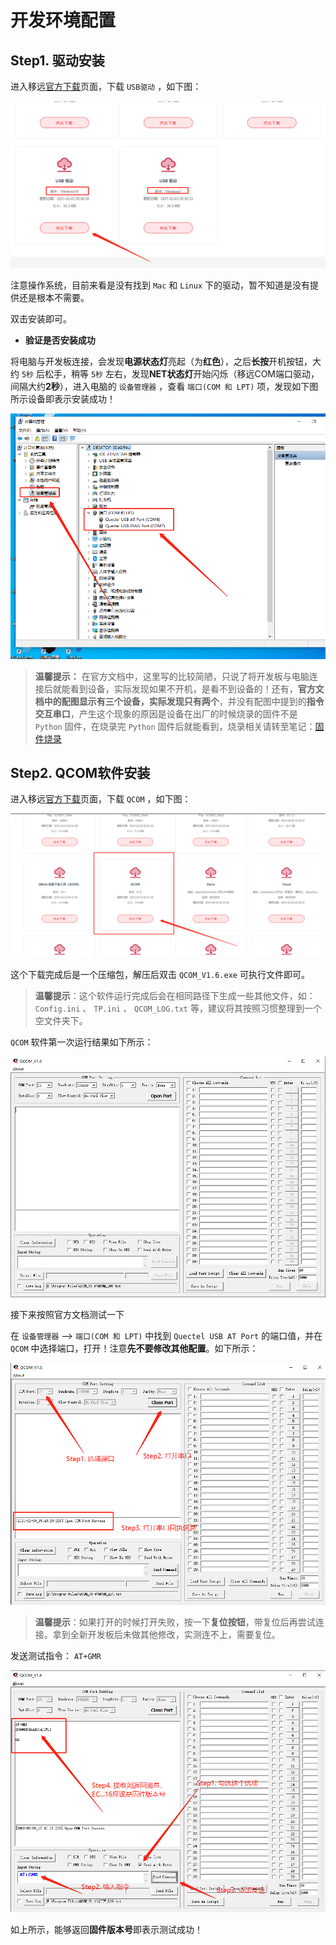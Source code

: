 # 开发环境配置

## Step1. 驱动安装

进入移远[官方下载](https://python.quectel.com/download)页面，下载 `USB驱动` ，如下图：

![移远USB驱动下载页面](assets/images/移远USB驱动下载页面.png)

注意操作系统，目前来看是没有找到 `Mac` 和 `Linux` 下的驱动，暂不知道是没有提供还是根本不需要。

双击安装即可。

* **验证是否安装成功**

将电脑与开发板连接，会发现**电源状态灯**亮起（为**红色**），之后**长按**开机按钮，大约 `5秒` 后松手，稍等 `5秒` 左右，发现**NET状态灯**开始闪烁（移远COM端口驱动，间隔大约**2秒**），进入电脑的 `设备管理器` ，查看 `端口(COM 和 LPT)` 项，发现如下图所示设备即表示安装成功！

![移远COM端口驱动](assets/images/移远COM端口驱动.png)

> **温馨提示：** 在官方文档中，这里写的比较简陋，只说了将开发板与电脑连接后就能看到设备，实际发现如果不开机，是看不到设备的！还有，**官方文档中的配图显示有三个设备，实际发现只有两个**，并没有配图中提到的**指令交互串口**，产生这个现象的原因是设备在出厂的时候烧录的固件不是 `Python` 固件，在烧录完 `Python` 固件后就能看到，烧录相关请转至笔记：[固件烧录](固件烧录.md)

## Step2. QCOM软件安装

进入移远[官方下载](https://python.quectel.com/download)页面，下载 `QCOM` ，如下图：

![移远QCOM软件下载页面](assets/images/移远QCOM软件下载页面.png)

这个下载完成后是一个压缩包，解压后双击 `QCOM_V1.6.exe` 可执行文件即可。

> **温馨提示**：这个软件运行完成后会在相同路径下生成一些其他文件，如： `Config.ini` 、 `TP.ini` 、 `QCOM_LOG.txt` 等，建议将其按照习惯整理到一个空文件夹下。

`QCOM` 软件第一次运行结果如下所示：

![QCOM软件截图](assets/images/QCOM软件截图.png)

接下来按照官方文档测试一下

在 `设备管理器` --> `端口(COM 和 LPT)` 中找到 `Quectel USB AT Port` 的端口值，并在 `QCOM` 中选择端口，打开！注意**先不要修改其他配置**。如下所示：

![QCOM打开端口](assets/images/QCOM打开端口.png)

> **温馨提示**：如果打开的时候打开失败，按一下**复位按钮**，带复位后再尝试连接。拿到全新开发板后未做其他修改，实测连不上，需要复位。

发送测试指令： `AT+GMR`

![QCOM发送AT+GMR指令](assets/images/QCOM发送AT+GMR指令.png)

如上所示，能够返回**固件版本号**即表示测试成功！
